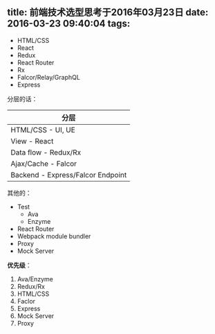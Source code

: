 title: 前端技术选型思考于2016年03月23日
date: 2016-03-23 09:40:04
tags:
---

* HTML/CSS
* React
* Redux
* React Router
* Rx
* Falcor/Relay/GraphQL
* Express

分层的话：

| 分层 |
| -- |
| HTML/CSS - UI, UE |
| View - React |
| Data flow - Redux/Rx |
| Ajax/Cache - Falcor |
| Backend - Express/Falcor Endpoint |

其他的：

* Test
    * Ava
    * Enzyme
* React Router
* Webpack module bundler
* Proxy
* Mock Server

**优先级**：

1. Ava/Enzyme 
2. Redux/Rx
3. HTML/CSS
4. Faclor
5. Express
6. Mock Server
7. Proxy

